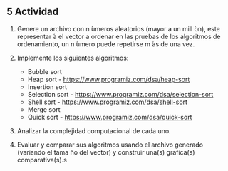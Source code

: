 ## 5 Actividad
1. Genere un archivo con n ́umeros aleatorios (mayor a un mill ́on), este representar ́a el vector a ordenar en las pruebas de los algoritmos de ordenamiento, un n ́umero puede repetirse m ́as de una vez.

2. Implemente los siguientes algoritmos:
    * Bubble sort
    * Heap sort -  https://www.programiz.com/dsa/heap-sort
    * Insertion sort
    * Selection sort - https://www.programiz.com/dsa/selection-sort
    * Shell sort - https://www.programiz.com/dsa/shell-sort
    * Merge sort
    * Quick sort - https://www.programiz.com/dsa/quick-sort
3. Analizar la complejidad computacional de cada uno.
4. Evaluar y comparar sus algoritmos usando el archivo generado (variando el tama ̃no del vector) y construir una(s) grafica(s) comparativa(s).s